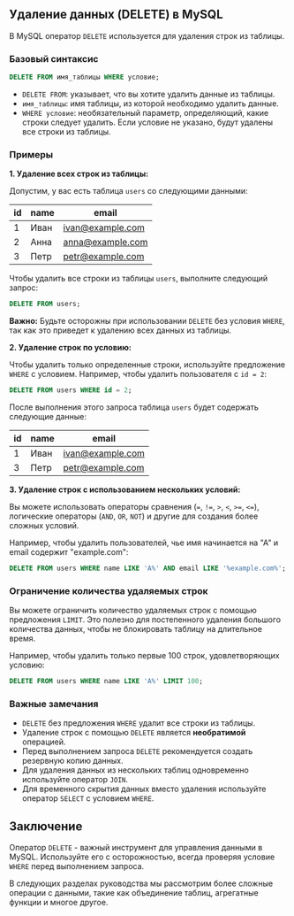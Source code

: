 ## Удаление данных (DELETE) в MySQL

В MySQL оператор `DELETE` используется для удаления строк из таблицы. 

### Базовый синтаксис

```sql
DELETE FROM имя_таблицы WHERE условие;
```

* `DELETE FROM`: указывает, что вы хотите удалить данные из таблицы.
* `имя_таблицы`: имя таблицы, из которой необходимо удалить данные.
* `WHERE условие`: необязательный параметр, определяющий, какие строки следует удалить. Если условие не указано, будут удалены все строки из таблицы.

### Примеры

**1. Удаление всех строк из таблицы:**

Допустим, у вас есть таблица `users` со следующими данными:

| id | name  | email             |
| -- | ----- | ----------------- |
| 1  | Иван   | ivan@example.com   |
| 2  | Анна  | anna@example.com   |
| 3  | Петр  | petr@example.com   |

Чтобы удалить все строки из таблицы `users`, выполните следующий запрос:

```sql
DELETE FROM users;
```

**Важно:** Будьте осторожны при использовании `DELETE` без условия `WHERE`, так как это приведет к удалению всех данных из таблицы.

**2. Удаление строк по условию:**

Чтобы удалить только определенные строки, используйте предложение `WHERE` с условием. Например, чтобы удалить пользователя с `id = 2`:

```sql
DELETE FROM users WHERE id = 2;
```

После выполнения этого запроса таблица `users` будет содержать следующие данные:

| id | name  | email             |
| -- | ----- | ----------------- |
| 1  | Иван   | ivan@example.com   |
| 3  | Петр  | petr@example.com   |

**3. Удаление строк с использованием нескольких условий:**

Вы можете использовать операторы сравнения (`=`, `!=`, `>`, `<`, `>=`, `<=`), логические операторы (`AND`, `OR`, `NOT`) и другие для создания более сложных условий. 

Например, чтобы удалить пользователей, чье имя начинается на "А" и email содержит "example.com":

```sql
DELETE FROM users WHERE name LIKE 'А%' AND email LIKE '%example.com%';
```

### Ограничение количества удаляемых строк

Вы можете ограничить количество удаляемых строк с помощью предложения `LIMIT`. Это полезно для постепенного удаления большого количества данных, чтобы не блокировать таблицу на длительное время. 

Например, чтобы удалить только первые 100 строк, удовлетворяющих условию:

```sql
DELETE FROM users WHERE name LIKE 'А%' LIMIT 100;
```

### Важные замечания

* `DELETE` без предложения `WHERE` удалит все строки из таблицы.
* Удаление строк с помощью `DELETE` является **необратимой** операцией.
* Перед выполнением запроса `DELETE` рекомендуется создать резервную копию данных.
* Для удаления данных из нескольких таблиц одновременно используйте оператор `JOIN`.
* Для временного скрытия данных вместо удаления используйте оператор `SELECT` с условием `WHERE`.

## Заключение

Оператор `DELETE` - важный инструмент для управления данными в MySQL. Используйте его с осторожностью, всегда проверяя условие `WHERE` перед выполнением запроса. 

В следующих разделах руководства мы рассмотрим более сложные операции с данными, такие как объединение таблиц, агрегатные функции и многое другое.

